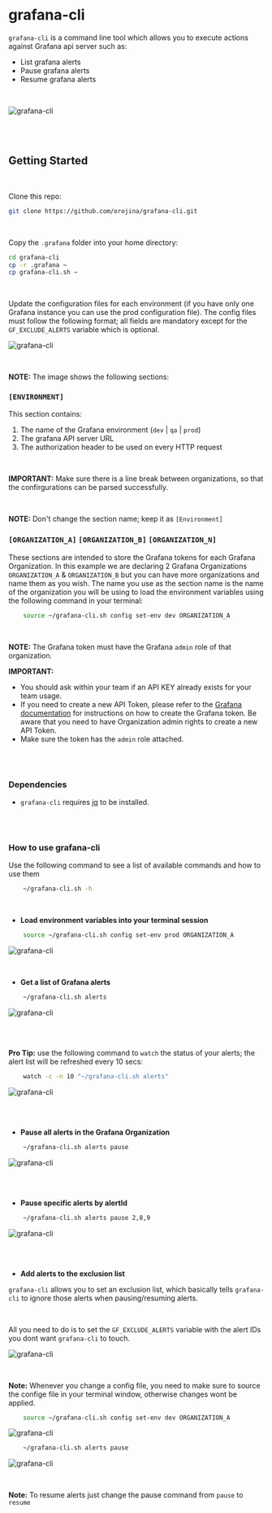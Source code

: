 # grafana-cli

`grafana-cli` is a command line tool which allows you to execute actions against Grafana api server such as:

- List grafana alerts
- Pause grafana alerts
- Resume grafana alerts

<br>

![grafana-cli](docs/images/Display_alerts.png)

<br><br>

## Getting Started

<br>

Clone this repo:

```sh
git clone https://github.com/orojina/grafana-cli.git
```

<br>

Copy the `.grafana` folder into your home directory:

```sh
cd grafana-cli
cp -r .grafana ~
cp grafana-cli.sh ~
```

<br>

Update the configuration files for each environment (if you have only one Grafana instance you can use the prod configuration file). The config files must follow the following format; all fields are mandatory except for the `GF_EXCLUDE_ALERTS` variable which is optional.

![grafana-cli](docs/images/Config_files.png)

<br>

**NOTE:** The image shows the following sections:
###  `[ENVIRONMENT]` 
This section contains:
1) The name of the Grafana environment (`dev` | `qa` | `prod`)
2) The grafana API server URL
3) The authorization header to be used on every HTTP request

<br>

**IMPORTANT:** Make sure there is a line break between organizations, so that the confirgurations can be parsed successfully.

<br>

**NOTE:** Don't change the section name; keep it as `[Environment]`
###  `[ORGANIZATION_A]` `[ORGANIZATION_B]` `[ORGANIZATION_N]`
These sections are intended to store the Grafana tokens for each Grafana Organization. In this example we are declaring 2 Grafana Organizations `ORGANIZATION_A` & `ORGANIZATION_B` but you can have more organizations and name them as you wish. The name you use as the section name is the name of the organization you will be using to load the environment variables using the following command in your terminal: 

```sh
    source ~/grafana-cli.sh config set-env dev ORGANIZATION_A
```

<br>

**NOTE:** The Grafana token must have the Grafana `admin` role of that organization.

**IMPORTANT:**  
* You should ask within your team if an API KEY already exists for your team usage.
* If you need to create a new API Token, please refer to the [Grafana documentation](https://grafana.com/docs/grafana/latest/http_api/auth/#create-api-token) for instructions on how to create the Grafana token. Be aware that you need to have Organization admin rights to create a new API Token.
* Make sure the token has the `admin` role attached.

<br><br>

### Dependencies

- `grafana-cli` requires [jq](https://stedolan.github.io/jq/download/) to be installed.

<br><br>

### How to use grafana-cli
Use the following command to see a list of available commands and how to use them

```sh
    ~/grafana-cli.sh -h
```


<br>

- **Load environment variables into your terminal session**
```sh
    source ~/grafana-cli.sh config set-env prod ORGANIZATION_A
```
![grafana-cli](docs/images/Switch_Environment.png)

<br>

- **Get a list of Grafana alerts**
```sh
    ~/grafana-cli.sh alerts
```
![grafana-cli](docs/images/Display_alerts.png)

<br>

<br>

**Pro Tip:** use the following command to `watch` the status of your alerts; the alert list will be refreshed every 10 secs:

```sh
    watch -c -n 10 "~/grafana-cli.sh alerts"
```
![grafana-cli](docs/images/Watch.png)

<br><br>

- **Pause all alerts in the Grafana Organization**
```sh
    ~/grafana-cli.sh alerts pause
```
![grafana-cli](docs/images/Pause_all.png)

<br><br>

- **Pause specific alerts by alertId**
```sh
    ~/grafana-cli.sh alerts pause 2,8,9
```
![grafana-cli](docs/images/Pause_specific.png)

<br><br>

- **Add alerts to the exclusion list**

`grafana-cli` allows you to set an exclusion list, which basically tells `grafana-cli` to ignore those alerts when pausing/resuming alerts.

<br>

All you need to do is to set the `GF_EXCLUDE_ALERTS` variable with the alert IDs you dont want `grafana-cli` to touch.

![grafana-cli](docs/images/Exclude_alerts_config.png)

<br>

**Note:** Whenever you change a config file, you need to make sure to source the confige file in your terminal window, otherwise changes wont be applied.

```sh
    source ~/grafana-cli.sh config set-env dev ORGANIZATION_A
```

![grafana-cli](docs/images/Exclude_alerts1.png)

```sh
    ~/grafana-cli.sh alerts pause
```

![grafana-cli](docs/images/Exclude_alerts2.png)

<br>

**Note:** To resume alerts just change the pause command from `pause` to `resume`

